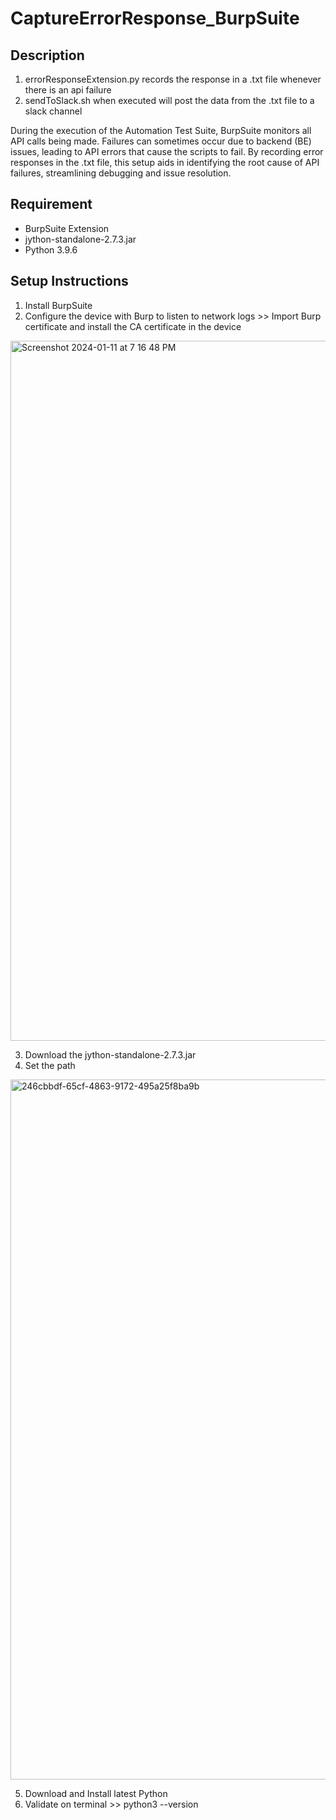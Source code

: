 # CaptureErrorResponse_BurpSuite

## Description
1. errorResponseExtension.py records the response in a .txt file whenever there is an api failure
2. sendToSlack.sh when executed will post the data from the .txt file to a slack channel

During the execution of the Automation Test Suite, BurpSuite monitors all API calls being made.
Failures can sometimes occur due to backend (BE) issues, leading to API errors that cause the scripts to fail.
By recording error responses in the .txt file, this setup aids in identifying the root cause of API failures, streamlining debugging and issue resolution.

## Requirement
* BurpSuite Extension
* jython-standalone-2.7.3.jar
* Python 3.9.6

## Setup Instructions
1. Install BurpSuite
2. Configure the device with Burp to listen to network logs >> Import Burp certificate and install the CA certificate in the device

<img width="1120" alt="Screenshot 2024-01-11 at 7 16 48 PM" src="https://github.com/user-attachments/assets/8788581f-01f5-4674-b976-b221d61081b2" />

3. Download the jython-standalone-2.7.3.jar
4. Set the path

<img width="1120" alt="246cbbdf-65cf-4863-9172-495a25f8ba9b" src="https://github.com/user-attachments/assets/178b59a8-1d14-4f46-a36b-95f1fb25c9cb" />

5. Download and Install latest Python 
6. Validate on terminal >> python3 --version


